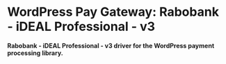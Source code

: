# WordPress Pay Gateway: Rabobank - iDEAL Professional - v3

**Rabobank - iDEAL Professional - v3 driver for the WordPress payment processing library.**
